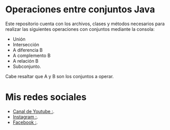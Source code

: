 # Operaciones entre conjuntos Java
Este repositorio cuenta con los archivos, clases y métodos necesarios para realizar las siguientes operaciones con conjuntos mediante la consola: 
  
  * Unión
  * Intersección
  * A diferencia B
  * A complemento B
  * A relación B
  * Subconjunto. 

Cabe resaltar que A y B son los conjuntos a operar.

# Mis redes sociales

  * [Canal de Youtube :](https://www.youtube.com/channel/UCEUrVWPMTrXIWzn5CwnjYhQ).
  * [Instagram :](https://instagram.com/juankestevez?igshid=1b8l23wmuja5n).
  * [Facebook  :](https://www.facebook.com/juancarlos.estevezvargas.98).
